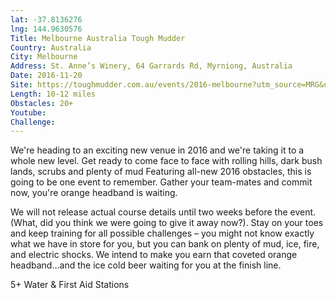 ```yaml
---
lat: -37.8136276
lng: 144.9630576
Title: Melbourne Australia Tough Mudder
Country: Australia
City: Melbourne
Address: St. Anne’s Winery, 64 Garrards Rd, Myrniong, Australia
Date: 2016-11-20
Site: https://toughmudder.com.au/events/2016-melbourne?utm_source=MRG&utm_medium=banner&utm_campaign=promocode
Length: 10-12 miles
Obstacles: 20+
Youtube:
Challenge:
---
```


We're heading to an exciting new venue in 2016 and we're taking it to a whole new level. Get ready to come face to face with rolling hills, dark bush lands, scrubs and plenty of mud
Featuring all-new 2016 obstacles, this is going to be one event to remember. Gather your team-mates and commit now, you're orange headband is waiting.

We will not release actual course details until two weeks before the event. (What, did you think we were going to give it away now?). Stay on your toes and keep training for all possible challenges – you might not know exactly what we have in store for you, but you can bank on plenty of mud, ice, fire, and electric shocks. We intend to make you earn that coveted orange headband…and the ice cold beer waiting for you at the finish line.

5+ Water & First Aid Stations